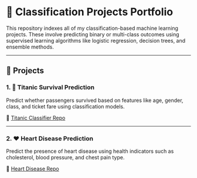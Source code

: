 # 🎯 Classification Projects Portfolio

This repository indexes all of my classification-based machine learning projects. These involve predicting binary or multi-class outcomes using supervised learning algorithms like logistic regression, decision trees, and ensemble methods.

---

## 🔗 Projects

### 1. 🚢 Titanic Survival Prediction
Predict whether passengers survived based on features like age, gender, class, and ticket fare using classification models.

🔗 [Titanic Classifier Repo]([https://github.com/GaneshTodkari/titanic-survival])

---

### 2. ❤️ Heart Disease Prediction
Predict the presence of heart disease using health indicators such as cholesterol, blood pressure, and chest pain type.

🔗 [Heart Disease Repo](https://github.com/yourusername/heart-disease-classifier)

